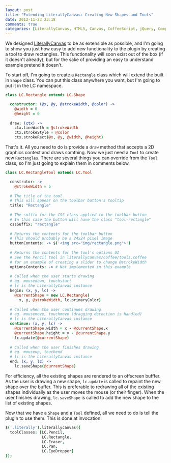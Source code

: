 ```yaml
---
layout: post
title: "Extending LiterallyCanvas: Creating New Shapes and Tools"
date: 2012-11-23 23:18
comments: true
categories: [LiterallyCanvas, HTML5, Canvas, CoffeeScript, jQuery, Computer Graphics]
---
```


We designed [LiterallyCanvas](http://literallycanvas.com) to be as extensible as possible, and I'm going to show you just how easy to add new functionality to the plugin by creating a tool to draw rectangles. This functionality will soon exist out of the box (if it doesn't already), but for the sake of providing an easy to understand example pretend it doesn't.

To start off, I'm going to create a `Rectangle` class which will extend the built in `Shape` class. You can put this class anywhere you want, but I'm going to put it in the LC namespace.

``` coffeescript
class LC.Rectangle extends LC.Shape

  constructor: (@x, @y, @strokeWidth, @color) ->
    @width = 0
    @height = 0
    
  draw: (ctx) ->
    ctx.lineWidth = @strokeWidth
    ctx.strokeStyle = @color
    ctx.strokeRect(@x, @y, @width, @height)
```

That's it. All you need to do is provide a `draw` method that accepts a 2D graphics context and draws somthing. Now we just need a `Tool` to create new `Rectangles`. There are several things you can override from the `Tool` class, so I'm just going to explain them in comments below.

``` coffeescript
class LC.RectangleTool extends LC.Tool

  construtor: ->
    @strokeWidth = 5
  
  # The title of the tool
  # This will appear on the toolbar button's tooltip
  title: "Rectangle"
  
  # The suffix for the CSS class applied to the toolbar button
  # In this case the button will have the class "tool-rectangle"
  cssSuffix: "rectangle"
  
  # Returns the contents for the toolbar button
  # This should probably be a 24x24 pixel image
  buttonContents: -> $('<img src="img/rectangle.png">')
  
  # Returns the contents for the tool's options UI
  # See the Pencil tool in literallycanvas/coffee/tools.coffee
  # for an example of creating a slider to change @strokeWidth
  optionsContents: -> # Not implemented in this example
  
  # Called when the user starts drawing
  # eg. mousedown, touchstart
  # lc is the LiterallyCanvas instance
  begin: (x, y, lc) ->
    @currentShape = new LC.Rectangle(
      x, y, @strokeWidth, lc.primaryColor)
    
  # Called when the user continues drawing
  # eg. mousemove, touchmove (dragging detection is handled)
  # lc is the LiterallyCanvas instance
  continue: (x, y, lc) ->
    @currentShape.width = x - @currentShape.x
    @currentShape.height = y - @currentShape.y
    lc.update(@currentShape)
    
  # Called when the user finishes drawing
  # eg. mouseup, touchend
  # lc is the LiterallyCanvas instance
  end: (x, y, lc) ->
    lc.saveShape(@currentShape)
```

For efficiency, all the existing shapes are rendered to an offscreen bufffer. As the user is drawing a new shape, `lc.update` is called to repaint the new shape over the buffer. This is preferable to redrawing all of the existing shapes individually as the user moves the mouse (or their finger). When the user finishes drawing, `lc.saveShape` is called to add the new shape to the list of existing shapes.

Now that we have a `Shape` and a `Tool` defined, all we need to do is tell the plugin to use them. This is done at invocation.

``` coffeescript
$('.literally').literallycanvas({
  toolClasses: [LC.Pencil,
                LC.Rectangle,
                LC.Eraser,
                LC.Pan,
                LC.EyeDropper]
});
```